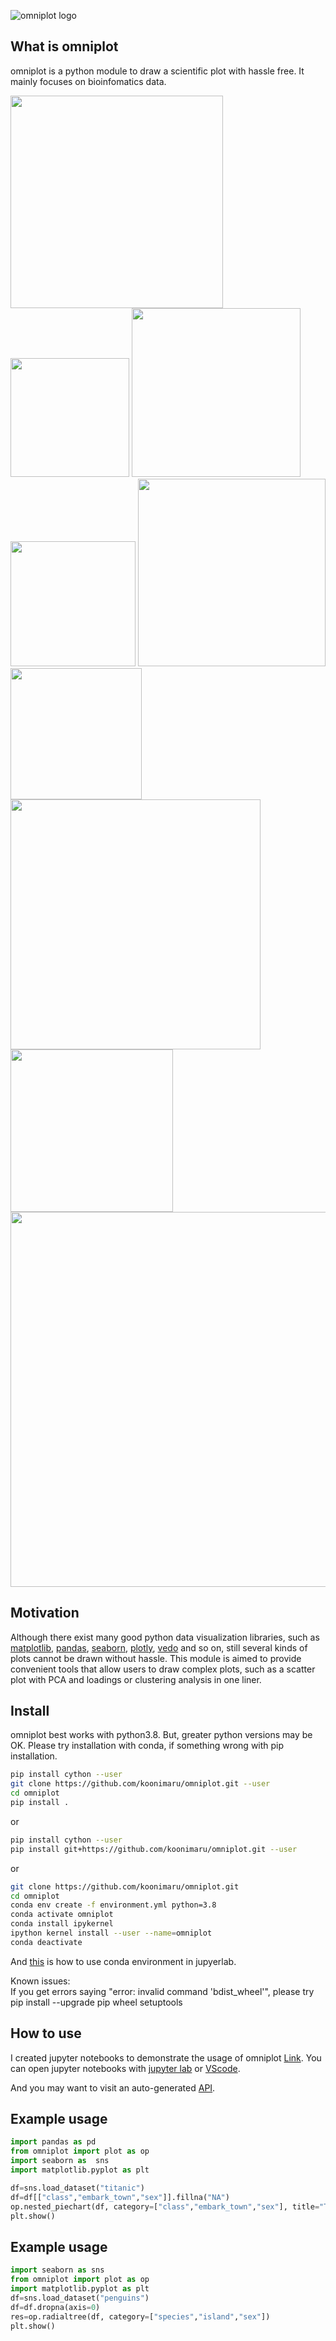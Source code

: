 ![omniplot logo][logo-image]

## What is omniplot

omniplot is a python module to draw a scientific plot with hassle free. It mainly focuses on bioinfomatics data.

<img src="images/example13.png" width="340"/> <img src="images/example2.png" width="190"/> <img src="images/example3.png" width="270"/> <br>
<img src="images/example12.png" width="200"/> <img src="images/example10.png" width="300"/> <img src="images/example15.png" width="210"/><br>
<img src="images/example5.png" width="400"/> <img src="images/example6.png" width="260"/> <br>
 <img src="images/example11.png" width="600"/> <br>
## Motivation
Although there exist many good python data visualization libraries, such as 
[matplotlib](https://matplotlib.org/), 
[pandas](https://pandas.pydata.org/), 
[seaborn](https://seaborn.pydata.org/), 
[plotly](https://plotly.com/), 
[vedo](https://vedo.embl.es/) and so on,
still several kinds of plots cannot be drawn without hassle. This module is aimed to provide convenient 
tools that allow users to draw complex plots, such as a scatter plot with PCA and loadings or clustering analysis in one liner.

## Install
omniplot best works with python3.8. But, greater python versions may be OK. Please try installation with conda, if something wrong with pip installation.

```bash
pip install cython --user
git clone https://github.com/koonimaru/omniplot.git --user
cd omniplot
pip install .
```
or 

```bash
pip install cython --user
pip install git+https://github.com/koonimaru/omniplot.git --user
```
or

```bash
git clone https://github.com/koonimaru/omniplot.git
cd omniplot
conda env create -f environment.yml python=3.8
conda activate omniplot
conda install ipykernel
ipython kernel install --user --name=omniplot
conda deactivate

```
And [this](https://ipython.readthedocs.io/en/stable/install/kernel_install.html#kernels-for-different-environments) is how to use conda environment in jupyerlab.

Known issues:<br>
If you get errors saying "error: invalid command 'bdist_wheel'", please try pip install --upgrade pip wheel setuptools

## How to use
I created jupyter notebooks to demonstrate the usage of omniplot [Link](https://github.com/koonimaru/omniplot/tree/main/ipynb).
You can open jupyter notebooks with [jupyter lab](https://jupyterlab.readthedocs.io/en/stable/) or [VScode](https://code.visualstudio.com/).

And you may want to visit an auto-generated [API](https://koonimaru.github.io/omniplot/). 

## Example usage
```python
import pandas as pd
from omniplot import plot as op
import seaborn as  sns
import matplotlib.pyplot as plt

df=sns.load_dataset("titanic")
df=df[["class","embark_town","sex"]].fillna("NA")
op.nested_piechart(df, category=["class","embark_town","sex"], title="Titanic", ignore=0.01, show_legend=True,show_values=False,hatch=True,ncols=3)
plt.show()

```
## Example usage
```python
import seaborn as sns
from omniplot import plot as op
import matplotlib.pyplot as plt
df=sns.load_dataset("penguins")
df=df.dropna(axis=0)
res=op.radialtree(df, category=["species","island","sex"])
plt.show()
```


[logo-image]: images/logo.png
